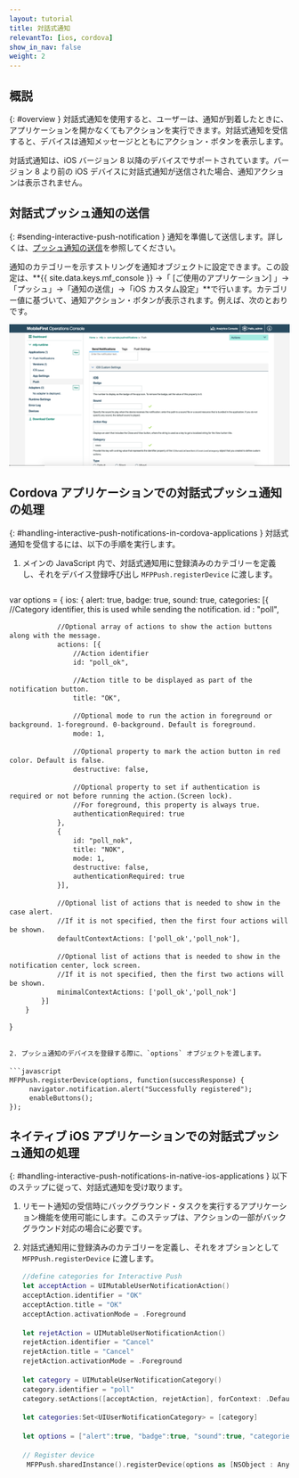```yaml
---
layout: tutorial
title: 対話式通知
relevantTo: [ios, cordova]
show_in_nav: false
weight: 2
---
```

<!-- NLS_CHARSET=UTF-8 -->
## 概説
{: #overview }
対話式通知を使用すると、ユーザーは、通知が到着したときに、アプリケーションを開かなくてもアクションを実行できます。対話式通知を受信すると、デバイスは通知メッセージとともにアクション・ボタンを表示します。

対話式通知は、iOS バージョン 8 以降のデバイスでサポートされています。バージョン 8 より前の iOS デバイスに対話式通知が送信された場合、通知アクションは表示されません。

## 対話式プッシュ通知の送信
{: #sending-interactive-push-notification }
通知を準備して送信します。詳しくは、[プッシュ通知の送信](../../sending-notifications)を参照してください。

通知のカテゴリーを示すストリングを通知オブジェクトに設定できます。この設定は、**{{ site.data.keys.mf_console }} →「 [ご使用のアプリケーション] 」→「プッシュ」→「通知の送信」→「iOS カスタム設定」**で行います。カテゴリー値に基づいて、通知アクション・ボタンが表示されます。例えば、次のとおりです。

![{{ site.data.keys.mf_console }}](categories-for-interactive-notifications.png)

## Cordova アプリケーションでの対話式プッシュ通知の処理
{: #handling-interactive-push-notifications-in-cordova-applications }
対話式通知を受信するには、以下の手順を実行します。

1. メインの JavaScript 内で、対話式通知用に登録済みのカテゴリーを定義し、それをデバイス登録呼び出し `MFPPush.registerDevice` に渡します。

   ```javascript
var options = {
ios: {
            alert: true,
            badge: true,
            sound: true,
            categories: [{
                //Category identifier, this is used while sending the notification.
                id : "poll",

                //Optional array of actions to show the action buttons along with the message.
                actions: [{
                    //Action identifier
                    id: "poll_ok",

                    //Action title to be displayed as part of the notification button.
                    title: "OK",

                    //Optional mode to run the action in foreground or background. 1-foreground. 0-background. Default is foreground.
                    mode: 1,

                    //Optional property to mark the action button in red color. Default is false.
                    destructive: false,

                    //Optional property to set if authentication is required or not before running the action.(Screen lock).
                    //For foreground, this property is always true.
                    authenticationRequired: true
                },
                {
                    id: "poll_nok",
                    title: "NOK",
                    mode: 1,
                    destructive: false,
                    authenticationRequired: true
                }],

                //Optional list of actions that is needed to show in the case alert.
                //If it is not specified, then the first four actions will be shown.
                defaultContextActions: ['poll_ok','poll_nok'],

                //Optional list of actions that is needed to show in the notification center, lock screen.
                //If it is not specified, then the first two actions will be shown.
                minimalContextActions: ['poll_ok','poll_nok']
            }]     
        }
   }
   ```

2. プッシュ通知のデバイスを登録する際に、`options` オブジェクトを渡します。

   ```javascript
   MFPPush.registerDevice(options, function(successResponse) {
  		navigator.notification.alert("Successfully registered");
  		enableButtons();
   });
   ```

## ネイティブ iOS アプリケーションでの対話式プッシュ通知の処理
{: #handling-interactive-push-notifications-in-native-ios-applications }
以下のステップに従って、対話式通知を受け取ります。

1. リモート通知の受信時にバックグラウンド・タスクを実行するアプリケーション機能を使用可能にします。このステップは、アクションの一部がバックグラウンド対応の場合に必要です。
2. 対話式通知用に登録済みのカテゴリーを定義し、それをオプションとして `MFPPush.registerDevice` に渡します。

   ```swift
   //define categories for Interactive Push
   let acceptAction = UIMutableUserNotificationAction()
   acceptAction.identifier = "OK"
   acceptAction.title = "OK"
   acceptAction.activationMode = .Foreground

   let rejetAction = UIMutableUserNotificationAction()
   rejetAction.identifier = "Cancel"
   rejetAction.title = "Cancel"
   rejetAction.activationMode = .Foreground

   let category = UIMutableUserNotificationCategory()
   category.identifier = "poll"
   category.setActions([acceptAction, rejetAction], forContext: .Default)

   let categories:Set<UIUserNotificationCategory> = [category]

   let options = ["alert":true, "badge":true, "sound":true, "categories": categories]

   // Register device
    MFPPush.sharedInstance().registerDevice(options as [NSObject : AnyObject], completionHandler: {(response: WLResponse!, error: NSError!) -> Void in
```
